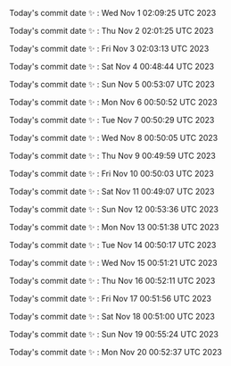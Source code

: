 Today's commit date ✨ : Wed Nov 1 02:09:25 UTC 2023 

Today's commit date ✨ : Thu Nov 2 02:01:25 UTC 2023 

Today's commit date ✨ : Fri Nov 3 02:03:13 UTC 2023 

Today's commit date ✨ : Sat Nov 4 00:48:44 UTC 2023 

Today's commit date ✨ : Sun Nov 5 00:53:07 UTC 2023 

Today's commit date ✨ : Mon Nov 6 00:50:52 UTC 2023 

Today's commit date ✨ : Tue Nov 7 00:50:29 UTC 2023 

Today's commit date ✨ : Wed Nov 8 00:50:05 UTC 2023 

Today's commit date ✨ : Thu Nov 9 00:49:59 UTC 2023 

Today's commit date ✨ : Fri Nov 10 00:50:03 UTC 2023 

Today's commit date ✨ : Sat Nov 11 00:49:07 UTC 2023 

Today's commit date ✨ : Sun Nov 12 00:53:36 UTC 2023 

Today's commit date ✨ : Mon Nov 13 00:51:38 UTC 2023 

Today's commit date ✨ : Tue Nov 14 00:50:17 UTC 2023 

Today's commit date ✨ : Wed Nov 15 00:51:21 UTC 2023 

Today's commit date ✨ : Thu Nov 16 00:52:11 UTC 2023 

Today's commit date ✨ : Fri Nov 17 00:51:56 UTC 2023 

Today's commit date ✨ : Sat Nov 18 00:51:00 UTC 2023 

Today's commit date ✨ : Sun Nov 19 00:55:24 UTC 2023 

Today's commit date ✨ : Mon Nov 20 00:52:37 UTC 2023 

